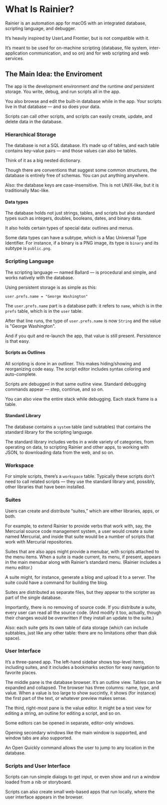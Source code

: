 # What Is Rainier?

Rainier is an automation app for macOS with an integrated database, scripting language, and debugger.

It’s heavily inspired by UserLand Frontier, but is not compatible with it.

It’s meant to be used for on-machine scripting (database, file system, inter-application communication, and so on) and for web scripting and web services.

## The Main Idea: the Enviroment

The app is the development environment *and* the runtime *and* persistent storage. You write, debug, and run scripts all in the app.

You also browse and edit the built-in database while in the app. Your scripts live in that database — and so does your data.

Scripts can call other scripts, and scripts can easily create, update, and delete data in the database.

### Hierarchical Storage

The database is not a SQL database. It’s made up of tables, and each table contains key-value pairs — and those values can also be tables.

Think of it as a big nested dictionary.

Though there are conventions that suggest some common structures, the database is entirely free of schemas. You can put anything anywhere.

Also: the database keys are case-insensitive. This is not UNIX-like, but it is traditionally Mac-like.

#### Data types

The database holds not just strings, tables, and scripts but also standard types such as integers, doubles, booleans, dates, and binary data.

It also holds certain types of special data: outlines and menus.

Some data types can have a subtype, which is a Mac Universal Type Identifier. For instance, if a binary is a PNG image, its type is `binary` and its subtype is `public.png`.

### Scripting Language

The scripting language — named Ballard — is procedural and simple, and works natively with the database.

Using persistent storage is as simple as this:

	user.prefs.name = "George Washington"

The `user.prefs.name` part is a database path: it refers to `name`, which is in the `prefs` table, which is in the `user` table.

After that line runs, the type of `user.prefs.name` is now `String` and the value is "George Washington".

And if you quit and re-launch the app, that value is still present. Persistence is that easy.

#### Scripts as Outlines

All scripting is done in an outliner. This makes hiding/showing and reorganizing code easy. The script editor includes syntax coloring and auto-complete.

Scripts are debugged in that same outline view. Standard debugging commands appear — step, continue, and so on.

You can also view the entire stack while debugging. Each stack frame is a table.

#### Standard Library

The database contains a `system` table (and subtables) that contains the standard library for the scripting language.

The standard library includes verbs in a wide variety of categories, from operating on data, to scripting Rainier and other apps, to working with JSON, to downloading data from the web, and so on.

### Workspace

For simple scripts, there’s a `workspace` table. Typically these scripts don’t need to call related scripts — they use the standard library and, possibly, other libraries that have been installed.

### Suites

Users can create and distribute “suites,” which are either libraries, apps, or both.

For example, to extend Rainier to provide verbs that work with, say, the Mercurial source code management system, a user would create a suite named Mercurial, and inside that suite would be a number of scripts that work with Mercurial repositories.

Suites that are also apps might provide a menubar, with scripts attached to the menu items. When a suite is made current, its menu, if present, appears in the main menubar along with Rainier’s standard menu. (Rainier includes a menu editor.)

A suite might, for instance, generate a blog and upload it to a server. The suite could have a command for building the blog.

Suites are distributed as separate files, but they appear to the scripter as part of the single database.

Importantly, there is no removing of source code. If you distribute a suite, every user can read all the source code. (And modify it too, actually, though their changes would be overwritten if they install an update to the suite.)

Also: each suite gets its own table of data storage (which can include subtables, just like any other table: there are no limitations other than disk space).

### User Interface

It’s a three-paned app. The left-hand sidebar shows top-level items, including suites, and it includes a bookmarks section for easy navigation to favorite places.

The middle pane is the database browser. It’s an outline view. Tables can be expanded and collapsed. The browser has three columns: name, type, and value. When a value is too large to show succintly, it shows (for instance) the first part of the text, or whatever preview makes sense.

The third, right-most pane is the value editor. It might be a text view for editing a string, an outline for editing a script, and so on.

Some editors can be opened in separate, editor-only windows.

Opening secondary windows like the main window is supported, and window tabs are also supported.

An Open Quickly command allows the user to jump to any location in the database.

### Scripts and User Interface

Scripts can run simple dialogs to get input, or even show and run a window loaded from a nib or storyboard.

Scripts can also create small web-based apps that run locally, where the user interface appears in the browser.
